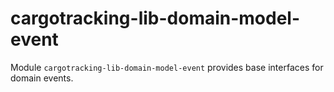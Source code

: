 # cargotracking-lib-domain-model-event

Module `cargotracking-lib-domain-model-event` provides base interfaces for domain events.
